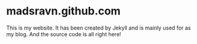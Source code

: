 # madsravn.github.com

This is my website. It has been created by Jekyll and is mainly used for as my blog. And the source code is all right here!
